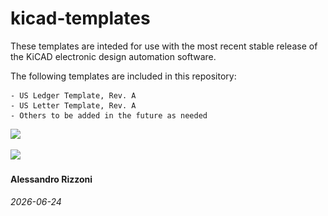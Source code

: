 # kicad-templates

These templates are inteded for use with the most recent stable release of the KiCAD electronic design automation software.

The following templates are included in this repository:

    - US Ledger Template, Rev. A
    - US Letter Template, Rev. A
    - Others to be added in the future as needed

![](<img src="./test/ledger/ledger.svg">)

![](<img src="./test/letter/letter.svg">)

#### Alessandro Rizzoni
###### 2026-06-24
